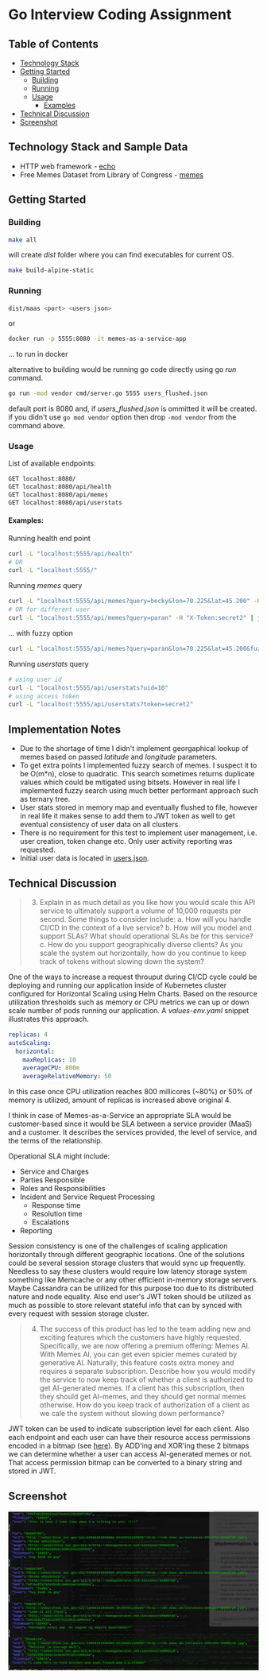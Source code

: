 # Go Interview Coding Assignment

## Table of Contents

- [Technology Stack](#technology-stack)
- [Getting Started](#getting-started)
  - [Building](#building)
  - [Running](#running)
  - [Usage](#usage)
    - [Examples](#examples)
- [Technical Discussion](#technical-discussion)
- [Screenshot](#screenshot)


## Technology Stack and Sample Data

- HTTP web framework - [echo](https://github.com/labstack/echo)
- Free Memes Dataset from Library of Congress - [memes](./api/database/data/README.md)


## Getting Started

### Building

```bash
make all
```
will create _dist_ folder where you can find executables for current OS.

```bash
make build-alpine-static
```

### Running
```bash
dist/maas <port> <users json>
```
or
```bash
docker run -p 5555:8080 -it memes-as-a-service-app
```
... to run in docker

alternative to building would be running go code directly using go _run_ command.
```bash
go run -mod vendor cmd/server.go 5555 users_flushed.json
```
default port is 8080 and, if _users_flushed.json_ is ommitted it will be created.
if you didn't use ```go mod vendor``` option then drop ```-mod vendor``` from the command above.

### Usage

List of available endpoints:

```file
GET localhost:8080/
GET localhost:8080/api/health
GET localhost:8080/api/memes
GET localhost:8080/api/userstats
```

#### Examples:
Running health end point
```bash
curl -L "localhost:5555/api/health"
# OR
curl -L "localhost:5555/"
```

Running _memes_ query
```bash
curl -L "localhost:5555/api/memes?query=becky&lon=70.225&lat=45.200" -H "X-Token:secret1" | jq .
# OR for different user
curl -L "localhost:5555/api/memes?query=paran" -H "X-Token:secret2" | jq .
```
... with fuzzy option
```bash
curl -L "localhost:5555/api/memes?query=paran&lon=70.225&lat=45.200&fuzzy=true" -H "X-Token:secret1" | jq .
```

Running _userstats_ query
```bash
# using user id
curl -L "localhost:5555/api/userstats?uid=10"
# using access token
curl -L "localhost:5555/api/userstats?token=secret2"
```

## Implementation Notes
- Due to the shortage of time I didn't implement georgaphical lookup of memes based on passed _latitude_ and _longitude_ parameters.
- To get extra points I implemented fuzzy search of memes. I suspect it to be O(m*n), close to quadratic. This search sometimes returns duplicate values which could be mitigated using bitsets. However in real life I implemented fuzzy search using much better performant approach such as ternary tree.
- User stats stored in memory map and eventually flushed to file, however in real life it makes sense to add them to JWT token as well to get eventual consistency of user data on all clusters.
- There is no requirement for this test to implement user management, i.e. user creation, token change etc. Only user activity reporting was requested.
- Initial user data is located in [users.json](./api/database/data/users.json).

## Technical Discussion
>3. Explain in as much detail as you like how you would scale this API service to ultimately
support a volume of 10,000 requests per second. Some things to consider include:
a. How will you handle CI/CD in the context of a live service?
b. How will you model and support SLAs? What should operational SLAs be for this
service?
c. How do you support geographically diverse clients? As you scale the system out
horizontally, how do you continue to keep track of tokens without slowing down
the system?

One of the ways to increase a request throuput during CI/CD cycle could be deploying and running our application inside of Kubernetes cluster configured for Horizontal Scaling using Helm Charts. Based on the resource utilization thresholds such as memory or CPU metrics we can up or down scale number of pods running our application. A _values-env.yaml_ snippet illustrates this approach.

```yaml
replicas: 4
autoScaling:
  horizontal:
    maxReplicas: 10
    averageCPU: 800m
    averageRelativeMemory: 50
```
In this case once CPU utilization reaches 800 millicores (~80%) or 50% of memory is utilized, amount of replicas is increased above original 4.


I think in case of Memes-as-a-Service an appropriate SLA would be customer-based since it would be SLA between a service provider (MaaS) and a customer.
It describes the services provided, the level of service, and the terms of the relationship.

Operational SLA might include:
 - Service and Charges
 - Parties Responsible
 - Roles and Responsibilities
 - Incident and Service Request Processing
    - Response time
    - Resolution time
    - Escalations
 - Reporting

Session consistency is one of the challenges of scaling application horizontally through different geographic locations. One of the solutions could be several session storage clusters that would sync up frequently. Needless to say these clusters would require low latency storage system something like Memcache or any other efficient in-memory storage servers. Maybe Cassandra can be utilized for this purpose too due to its distributed nature and node equality. Also end user's JWT token should be utilized as much as possible to store relevant stateful info that can by synced with every request with session storage cluster.

>4. The success of this product has led to the team adding new and exciting features which
the customers have highly requested. Specifically, we are now offering a premium
offering: Memes AI. With Memes AI, you can get even spicier memes curated by
generative AI. Naturally, this feature costs extra money and requires a separate
subscription.
Describe how you would modify the service to now keep track of whether a client is authorized
to get AI-generated memes. If a client has this subscription, then they should get AI-memes,
and they should get normal memes otherwise. How do you keep track of authorization of a
client as we cale the system without slowing down performance?

JWT token can be used to indicate subscription level for each client. Also each endpoint and each user can have their resource access permissions encoded in a bitmap (see [here](./docs/redis-bitmaps-manage-access-control.pdf)). By ADD'ing and XOR'ing these 2 bitmaps we can determine whether a user can access AI-generated memes or not. That access permission bitmap can be converted to a binary string and stored in JWT.

## Screenshot
![alt text](./img/maas-run.png "curl running request")